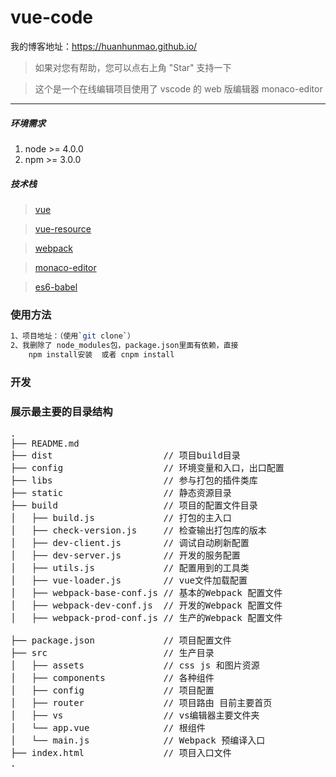 # vue-code

我的博客地址：https://huanhunmao.github.io/

> 如果对您有帮助，您可以点右上角 "Star" 支持一下

> 这个是一个在线编辑项目使用了 vscode 的 web 版编辑器 monaco-editor

---

##### 环境需求

1.  node >= 4.0.0
2.  npm >= 3.0.0

##### 技术栈

> [vue](https://github.com/vuejs/vue)

> [vue-resource](https://github.com/vuejs/vue-resource)

> [webpack](http://webpack.github.io/docs/)

> [monaco-editor](https://github.com/Microsoft/monaco-editor)

> [es6-babel](https://babeljs.io/docs/learn-es2015/)

### 使用方法

```bash
1、项目地址：（使用`git clone`）
2、我删除了 node_modules包，package.json里面有依赖，直接
    npm install安装  或者 cnpm install

```

### 开发

### 展示最主要的目录结构

<pre>
.
├── README.md           
├── dist                     // 项目build目录
├── config                   // 环境变量和入口，出口配置
├── libs                     // 参与打包的插件类库
├── static                   // 静态资源目录
├── build                    // 项目的配置文件目录
│   ├── build.js             // 打包的主入口
│   ├── check-version.js     // 检查输出打包库的版本
│   ├── dev-client.js        // 调试自动刷新配置
│   ├── dev-server.js        // 开发的服务配置
│   ├── utils.js             // 配置用到的工具类
│   ├── vue-loader.js        // vue文件加载配置
│   ├── webpack-base-conf.js // 基本的Webpack 配置文件
│   ├── webpack-dev-conf.js  // 开发的Webpack 配置文件
│   ├── webpack-prod-conf.js // 生产的Webpack 配置文件

├── package.json             // 项目配置文件
├── src                      // 生产目录
│   ├── assets               // css js 和图片资源
│   ├── components           // 各种组件
│   ├── config               // 项目配置
│   ├── router               // 项目路由 目前主要首页
│   ├── vs                   // vs编辑器主要文件夹
│   └── app.vue              // 根组件
│   └── main.js              // Webpack 预编译入口         
├── index.html               // 项目入口文件
.
</pre>
